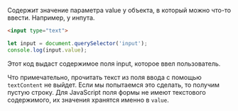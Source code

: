 Содержит значение параметра value у объекта, в который можно что-то ввести. Например, у инпута. 

```html
<input type="text">
```

```js
let input = document.querySelector('input');
console.log(input.value);
```

Этот код выдаст содержимое поля input, которое ввел пользователь.

Что примечательно, прочитать текст из поля ввода с помощью `textContent` не выйдет. Если мы попытаемся это сделать, то получим пустую строку. Для JavaScript поля формы не имеют текстового содержимого, их значения хранятся именно в `value`.

